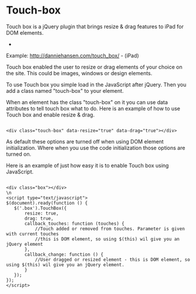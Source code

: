 Touch-box
=========

Touch box is a jQuery plugin that brings resize &amp; drag features to iPad for DOM elements.

-

Example: http://danniehansen.com/touch_box/ - (iPad)

Touch box enabled the user to resize or drag elements of your choice on the site.
This could be images, windows or design elements.

To use Touch box you simple load in the JavaScript after jQuery.
Then you add a class named "touch-box" to your element.

When an element has the class "touch-box" on it you can use data attributes
to tell touch box what to do. Here is an example of how to use Touch box and enable resize & drag.

<code>
&lt;div class=&quot;touch-box&quot; data-resize=&quot;true&quot; data-drag=&quot;true&quot;&gt;&lt;/div&gt;
</code>

As default these options are turned off when using DOM element initialization.
Where when you use the code initialization those options are turned on.

Here is an example of just how easy it is to enable Touch box using JavaScript.

<code>
&lt;div class=&quot;box&quot;&gt;&lt;/div&gt;
\n
&lt;script type=&quot;text/javascript&quot;&gt;
$(document).ready(function () {
   $('.box').TouchBox({
       resize: true,
       drag: true,
       callback_touches: function (touches) {
           //Touch added or removed from touches. Parameter is given with current touches
           //this is DOM element, so using $(this) wil give you an jQuery element
       },
       callback_change: function () {
           //User dragged or resized element - this is DOM element, so using $(this) wil give you an jQuery element.
       }
   });
});
&lt;/script&gt;
</code>
